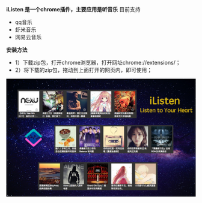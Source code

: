 **iListen 是一个chrome插件，主要应用是听音乐**
目前支持
- qq音乐
- 虾米音乐
- 网易云音乐

**安装方法**
- 1）下载zip包，打开chrome浏览器，打开网址chrome://extensions/；
- 2）将下载的zip包，拖动到上面打开的网页内，即可使用；

![](https://raw.githubusercontent.com/polarisary/wblog/master/iListen.png)
